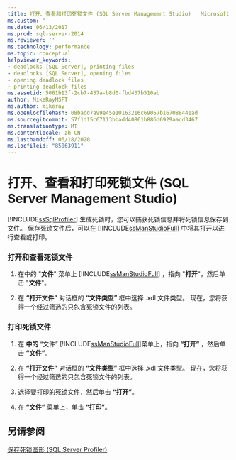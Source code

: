 ```yaml
---
title: 打开、查看和打印死锁文件 (SQL Server Management Studio) | Microsoft Docs
ms.custom: ''
ms.date: 06/13/2017
ms.prod: sql-server-2014
ms.reviewer: ''
ms.technology: performance
ms.topic: conceptual
helpviewer_keywords:
- deadlocks [SQL Server], printing files
- deadlocks [SQL Server], opening files
- opening deadlock files
- printing deadlock files
ms.assetid: 5061b13f-2cb7-457a-b8d0-fbd437b510ab
author: MikeRayMSFT
ms.author: mikeray
ms.openlocfilehash: 08bacd7a99e45e10163216c69057b167088441ad
ms.sourcegitcommit: 57f1d15c67113bbadd40861b886d6929aacd3467
ms.translationtype: MT
ms.contentlocale: zh-CN
ms.lasthandoff: 06/18/2020
ms.locfileid: "85063911"
---
```

# <a name="open-view-and-print-a-deadlock-file-sql-server-management-studio"></a>打开、查看和打印死锁文件 (SQL Server Management Studio)
  [!INCLUDE[ssSqlProfiler](../../includes/sssqlprofiler-md.md)] 生成死锁时，您可以捕获死锁信息并将死锁信息保存到文件。 保存死锁文件后，可以在 [!INCLUDE[ssManStudioFull](../../includes/ssmanstudiofull-md.md)] 中将其打开以进行查看或打印。  
  
### <a name="to-open-and-view-a-deadlock-file"></a>打开和查看死锁文件  
  
1.  在中的 "**文件**" 菜单上 [!INCLUDE[ssManStudioFull](../../includes/ssmanstudiofull-md.md)] ，指向 "**打开**"，然后单击 "**文件**"。  
  
2.  在 **“打开文件”** 对话框的 **“文件类型”** 框中选择 .xdl 文件类型。 现在，您将获得一个经过筛选的只包含死锁文件的列表。  
  
### <a name="to-print-a-deadlock-file"></a>打印死锁文件  
  
1.  在 **中的** “文件” [!INCLUDE[ssManStudioFull](../../includes/ssmanstudiofull-md.md)]菜单上，指向 **“打开”** ，然后单击 **“文件”**。  
  
2.  在 **“打开文件”** 对话框的 **“文件类型”** 框中选择 .xdl 文件类型。 现在，您将获得一个经过筛选的只包含死锁文件的列表。  
  
3.  选择要打印的死锁文件，然后单击 **“打开”**。  
  
4.  在 **“文件”** 菜单上，单击 **“打印”**。  
  
## <a name="see-also"></a>另请参阅  
 [保存死锁图形 &#40;SQL Server Profiler&#41;](save-deadlock-graphs-sql-server-profiler.md)  
  
  
